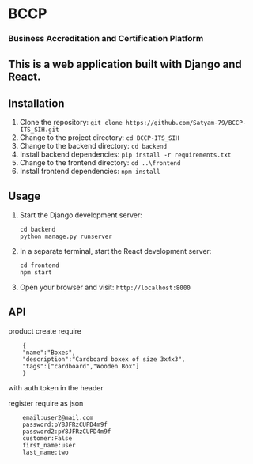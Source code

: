 # BCCP

### Business Accreditation and Certification Platform

## This is a web application built with Django and React.

## Installation

1. Clone the repository: `git clone https://github.com/Satyam-79/BCCP-ITS_SIH.git`
2. Change to the project directory: `cd BCCP-ITS_SIH`
3. Change to the backend directory: `cd backend`
4. Install backend dependencies: `pip install -r requirements.txt`
5. Change to the frontend directory: `cd ..\frontend`
6. Install frontend dependencies: `npm install`

## Usage

1. Start the Django development server:
   ```
   cd backend
   python manage.py runserver
    ```

2. In a separate terminal, start the React development server:
    ```
    cd frontend
    npm start
    ```

3. Open your browser and visit: `http://localhost:8000`

## API
product create require 
```
    {
    "name":"Boxes",
    "description":"Cardboard boxex of size 3x4x3",
    "tags":["cardboard","Wooden Box"]
    }
```
with auth token in the header

register require as json
```
    email:user2@mail.com
    password:pY8JFRzCUPD4m9f
    password2:pY8JFRzCUPD4m9f
    customer:False
    first_name:user
    last_name:two
```
